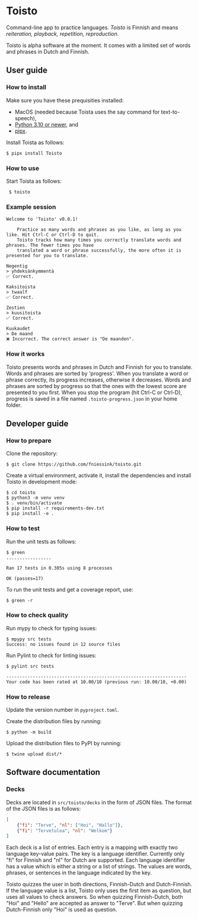 # Toisto

Command-line app to practice languages. *Toisto* is Finnish and means *reiteration, playback, repetition, reproduction*.

Toisto is alpha software at the moment. It comes with a limited set of words and phrases in Dutch and Finnish.

## User guide

### How to install

Make sure you have these prequisities installed:

- MacOS (needed because Toista uses the say command for text-to-speech),
- [Python 3.10 or newer](https://python.org), and
- [pipx](https://pypa.github.io/pipx/).

Install Toista as follows:

```console
$ pipx install Toisto
```

### How to use

Start Toista as follows:

```console
 $ toisto
```

### Example session

```console
Welcome to 'Toisto' v0.0.1!

    Practice as many words and phrases as you like, as long as you like. Hit Ctrl-C or Ctrl-D to quit.
    Toisto tracks how many times you correctly translate words and phrases. The fewer times you have
    translated a word or phrase successfully, the more often it is presented for you to translate.

Negentig
> yhdeksänkymmentä
✅ Correct.

Kaksitoista
> twaalf
✅ Correct.

Zestien
> kuusitoista
✅ Correct.

Kuukaudet
> De maand
❌ Incorrect. The correct answer is "De maanden".
```

### How it works

Toisto presents words and phrases in Dutch and Finnish for you to translate. Words and phrases are sorted by 'progress'. When you translate a word or phrase correctly, its progress increases, otherwise it decreases. Words and phrases are sorted by progress so that the ones with the lowest score are presented to you first. When you stop the program (hit Ctrl-C or Ctrl-D), progress is saved in a file named `.toisto-progress.json` in your home folder.

## Developer guide

### How to prepare

Clone the repository:

```console
$ git clone https://github.com/fniessink/toisto.git
```

Create a virtual environment, activate it, install the dependencies and install Toisto in development mode:

```console
$ cd toisto
$ python3 -m venv venv
$ . venv/bin/activate
$ pip install -r requirements-dev.txt
$ pip install -e .
```

### How to test

Run the unit tests as follows:

```console
$ green
.................

Ran 17 tests in 0.305s using 8 processes

OK (passes=17)
```

To run the unit tests and get a coverage report, use:

```console
$ green -r
```

### How to check quality

Run mypy to check for typing issues:

```console
$ mpypy src tests
Success: no issues found in 12 source files
```

Run Pylint to check for linting issues:

```console
$ pylint src tests

--------------------------------------------------------------------
Your code has been rated at 10.00/10 (previous run: 10.00/10, +0.00)
```

### How to release

Update the version number in `pyproject.toml`.

Create the distribution files by running:

```console
$ python -m build
```

Upload the distribution files to PyPI by running:

```console
$ twine upload dist/*
```

## Software documentation

### Decks

Decks are located in `src/toisto/decks` in the form of JSON files. The format of the JSON files is as follows:

```json
[
    {"fi": "Terve", "nl": ["Hoi", "Hallo"]},
    {"fi": "Tervetuloa", "nl": "Welkom"}
]
```

Each deck is a list of entries. Each entry is a mapping with exactly two language key-value pairs. The key is a language identifier. Currently only "fi" for Finnish and "nl" for Dutch are supported. Each language identifier has a value which is either a string or a list of strings. The values are words, phrases, or sentences in the language indicated by the key.

Toisto quizzes the user in both directions, Finnish-Dutch and Dutch-Finnish. If the language value is a list, Toisto only uses the first item as question, but uses all values to check answers. So when quizzing Finnish-Dutch, both "Hoi" and "Hello" are accepted as answer to "Terve". But when quizzing Dutch-Finnish only "Hoi" is used as question.
